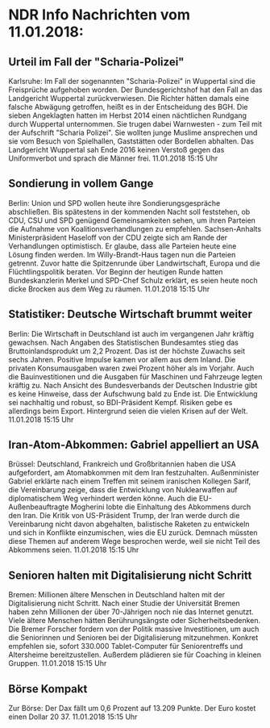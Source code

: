 # NDR Info Nachrichten vom 11.01.2018:


## Urteil im Fall der "Scharia-Polizei"
Karlsruhe: Im Fall der sogenannten "Scharia-Polizei" in Wuppertal sind die Freisprüche aufgehoben worden. Der Bundesgerichtshof hat den Fall an das Landgericht Wuppertal zurückverwiesen. Die Richter hätten damals eine falsche Abwägung getroffen, heißt es in der Entscheidung des BGH. Die sieben Angeklagten hatten im Herbst 2014 einen nächtlichen Rundgang durch Wuppertal unternommen. Sie trugen dabei Warnwesten - zum Teil mit der Aufschrift "Scharia Polizei". Sie wollten junge Muslime ansprechen und sie vom Besuch von Spielhallen, Gaststätten oder Bordellen abhalten. Das Landgericht Wuppertal sah Ende 2016 keinen Verstoß gegen das Uniformverbot und sprach die Männer frei. 11.01.2018 15:15 Uhr 

## Sondierung in vollem Gange
Berlin:      Union und SPD wollen heute ihre Sondierungsgespräche abschließen. Bis spätestens in der kommenden Nacht soll feststehen, ob CDU, CSU und SPD genügend Gemeinsamkeiten sehen, um ihren Parteien die Aufnahme von Koalitionsverhandlungen zu empfehlen. Sachsen-Anhalts Ministerpräsident Haseloff von der CDU zeigte sich am Rande der Verhandlungen optimistisch. Er glaube, dass alle Parteien heute eine Lösung finden werden. Im Willy-Brandt-Haus tagen nun die Parteien getrennt. Zuvor hatte die Spitzenrunde über Landwirtschaft, Europa und die Flüchtlingspolitik beraten. Vor Beginn der heutigen Runde hatten Bundeskanzlerin Merkel und SPD-Chef Schulz erklärt, es seien heute noch dicke Brocken aus dem Weg zu räumen. 11.01.2018 15:15 Uhr 

## Statistiker: Deutsche Wirtschaft brummt weiter
Berlin: Die Wirtschaft in Deutschland ist auch im vergangenen Jahr kräftig gewachsen. Nach Angaben des Statistischen Bundesamtes stieg das Bruttoinlandsprodukt um 2,2 Prozent. Das ist der höchste Zuwachs seit sechs Jahren. Positive Impulse kamen vor allem aus dem Inland. Die privaten Konsumausgaben waren zwei Prozent höher als im Vorjahr. Auch die Bauinvestitionen und die Ausgaben für Maschinen und Fahrzeuge legten kräftig zu. Nach Ansicht des Bundesverbands der Deutschen Industrie gibt es keine Hinweise, dass der Aufschwung bald zu Ende ist. Die Entwicklung sei nachhaltig und robust, so BDI-Präsident Kempf. Risiken gebe es allerdings beim Export. Hintergrund seien die vielen Krisen auf der Welt. 11.01.2018 15:15 Uhr 

## Iran-Atom-Abkommen: Gabriel appelliert an USA
Brüssel:	Deutschland, Frankreich und Großbritannien haben die USA aufgefordert, am Atomabkommen mit dem Iran festzuhalten. Außenminister Gabriel erklärte nach einem Treffen mit seinem iranischen Kollegen Sarif, die Vereinbarung zeige, dass die Entwicklung von Nuklearwaffen auf diplomatischem Weg verhindert werden könne. Auch die EU-Außenbeauftragte Mogherini lobte die Einhaltung des Abkommens durch den Iran. Die Kritik von US-Präsident Trump, der Iran werde durch die Vereinbarung nicht davon abgehalten, balistische Raketen zu entwickeln und sich in Konflikte einzumischen, wies die EU zurück. Demnach müssten diese Themen auf anderem Wege besprochen werde, weil sie nicht Teil des Abkommens seien. 11.01.2018 15:15 Uhr 

## Senioren halten mit Digitalisierung nicht Schritt
Bremen:      Millionen ältere Menschen in Deutschland halten mit der Digitalisierung nicht Schritt. Nach einer Studie der Universität Bremen haben zehn Millionen der über 70-Jährigen noch nie das Internet genutzt. Viele ältere Menschen hätten Berührungsängste oder Sicherheitsbedenken. Die Bremer Forscher fordern von der Politik massive Investitionen, um auch die Seniorinnen und Senioren bei der Digitalisierung mitzunehmen. Konkret empfehlen sie, sofort 330.000 Tablet-Computer für Seniorentreffs und Altersheime bereitzustellen. Außerdem plädieren sie für Coaching in kleinen Gruppen. 11.01.2018 15:15 Uhr 

## Börse Kompakt
Zur Börse: Der Dax fällt um 0,6 Prozent auf 13.209 Punkte. Der Euro kostet einen Dollar 20 37. 11.01.2018 15:15 Uhr 
